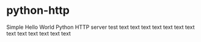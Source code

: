 # python-http

Simple Hello World Python HTTP server
test
text
text
text
text
text
text
text
text
text
text
text
text
text
